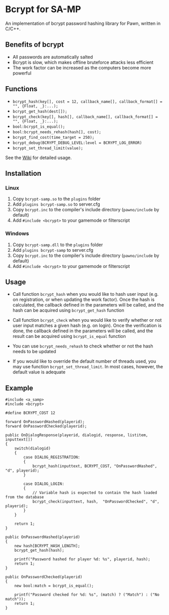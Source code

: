 # Bcrypt for SA-MP

An implementation of bcrypt password hashing library for Pawn, written in C/C++.

## Benefits of bcrypt

* All passwords are automatically salted
* Bcrypt is slow, which makes offline bruteforce attacks less efficient
* The work factor can be increased as the computers become more powerful

## Functions
* `bcrypt_hash(key[], cost = 12, callback_name[], callback_format[] = "", {Float, _}:...);`
* `bcrypt_get_hash(dest[]);`
* `bcrypt_check(key[], hash[], callback_name[], callback_format[] = "", {Float, _}:...);`
* `bool:bcrypt_is_equal();`
* `bool:bcrypt_needs_rehash(hash[], cost);`
* `bcrypt_find_cost(time_target = 250);`
* `bcrypt_debug(BCRYPT_DEBUG_LEVEL:level = BCRYPT_LOG_ERROR)`
* `bcrypt_set_thread_limit(value);`

See the [Wiki](wiki) for detailed usage.

## Installation

### Linux

1. Copy `bcrypt-samp.so` to the `plugins` folder
2. Add `plugins bcrypt-samp.so` to server.cfg
3. Copy `bcrypt.inc` to the compiler's include directory (`pawno/include` by default)
4. Add `#include <bcrypt>` to your gamemode or filterscript

### Windows

1. Copy `bcrypt-samp.dll` to the `plugins` folder
2. Add `plugins bcrypt-samp` to server.cfg
3. Copy `bcrypt.inc` to the compiler's include directory (`pawno/include` by default)
4. Add `#include <bcrypt>` to your gamemode or filterscript

## Usage

* Call function `bcrypt_hash` when you would like to hash user input (e.g. on registration, or when updating the work factor). Once the hash is calculated, the callback defined in the parameters will be called, and the hash can be acquired using `bcrypt_get_hash` function

* Call function `bcrypt_check` when you would like to verify whether or not user input matches a given hash (e.g. on login). Once the verification is done, the callback defined in the parameters will be called, and the result can be acquired using `bcrypt_is_equal` function

* You can use `bcrypt_needs_rehash` to check whether or not the hash needs to be updated

* If you would like to override the default number of threads used, you may use function `bcrypt_set_thread_limit`. In most cases, however, the default value is adequate

## Example
```Pawn
#include <a_samp>
#include <bcrypt>

#define BCRYPT_COST 12

forward OnPasswordHashed(playerid);
forward OnPasswordChecked(playerid);
 
public OnDialogResponse(playerid, dialogid, response, listitem, inputtext[])
{
    switch(dialogid)
    {
        case DIALOG_REGISTRATION:
        {
			bcrypt_hash(inputtext, BCRYPT_COST, "OnPasswordHashed", "d", playerid);
        }

        case DIALOG_LOGIN:
        {
            // Variable hash is expected to contain the hash loaded from the database
            bcrypt_check(inputtext, hash,  "OnPasswordChecked", "d", playerid);
        }
    }

    return 1;
}

public OnPasswordHashed(playerid)
{
	new hash[BCRYPT_HASH_LENGTH];
	bcrypt_get_hash(hash);
	
	printf("Password hashed for player %d: %s", playerid, hash);
	return 1;
}

public OnPasswordChecked(playerid)
{
	new bool:match = bcrypt_is_equal();
	
	printf("Password checked for %d: %s", (match) ? ("Match") : ("No match"));
	return 1;
}
```
